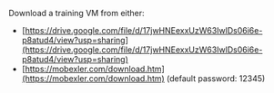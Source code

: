 Download a training VM from either:
- [https://drive.google.com/file/d/17jwHNEexxUzW63IwlDs06i6e-p8atud4/view?usp=sharing](https://drive.google.com/file/d/17jwHNEexxUzW63IwlDs06i6e-p8atud4/view?usp=sharing)
- [https://mobexler.com/download.htm](https://mobexler.com/download.htm)  (default password: 12345)
